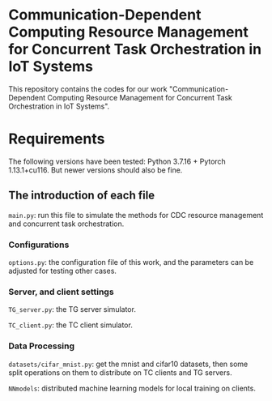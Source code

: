 # Communication-Dependent Computing Resource Management for Concurrent Task Orchestration in IoT Systems

This repository contains the codes for our work "Communication-Dependent Computing Resource Management for Concurrent Task Orchestration in IoT Systems".


 
# Requirements
The following versions have been tested: Python 3.7.16 + Pytorch 1.13.1+cu116. But newer versions should also be fine.


## The introduction of each file

`main.py`: run this file to simulate the methods for CDC resource management and concurrent task orchestration.


### Configurations
`options.py`: the configuration file of this work, and the parameters can be adjusted for testing other cases.

### Server, and client settings

`TG_server.py`: the TG server simulator.

`TC_client.py`: the TC client simulator.

### Data Processing

`datasets/cifar_mnist.py`: get the mnist and cifar10 datasets, then some split operations on them to distribute on TC clients and TG servers.

`NNmodels`: distributed machine learning models for local training on clients.

